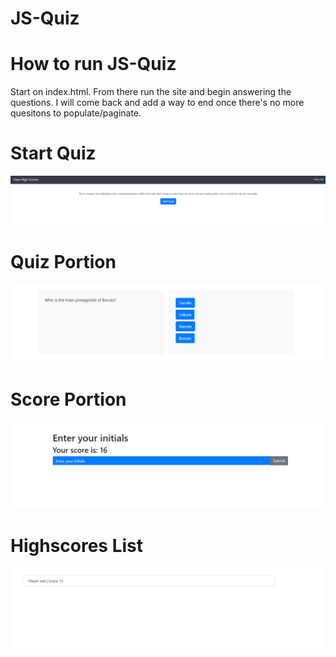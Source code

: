 # JS-Quiz

# How to run JS-Quiz
Start on index.html. From there run the site and begin answering the questions. I will come back and add a way to end once there's no more quesitons to populate/paginate.

# Start Quiz
<img src="Assets\Images\start.png" alt="start_of_quiz_picture_">

# Quiz Portion
<img src="Assets\Images\quiz.png" alt="questions_of_quiz_picture_">

# Score Portion
<img src="Assets\Images\score.png" alt="score_of_quiz_picture_">

# Highscores List
<img src="Assets\Images\highscore.png" alt="highscore_list_of_quiz_picture_">